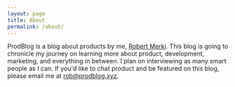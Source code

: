 ```yaml
---
layout: page
title: About
permalink: /about/
---
```


ProdBlog is a blog about products by me, [Robert Merki](http://www.merki.ca/). This blog is going to chronicle my journey on learning more about product, development, marketing, and everything in between. I plan on interviewing as many smart people as I can. If you'd like to chat product and be featured on this blog, please email me at [rob@prodblog.xyz](mailto:rob@prodblog.xyz).
